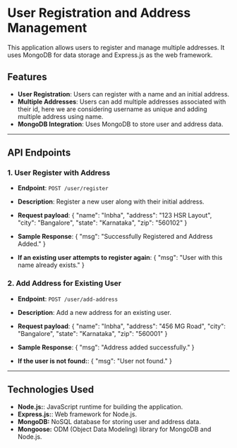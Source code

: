 # User Registration and Address Management

This application allows users to register and manage multiple addresses. It uses MongoDB for data storage and Express.js as the web framework.

## Features

- **User Registration**: Users can register with a name and an initial address. 
- **Multiple Addresses**: Users can add multiple addresses associated with their id, here we are considering username as unique and adding multiple address using name.
- **MongoDB Integration**: Uses MongoDB to store user and address data.

---

## API Endpoints

### 1. User Register with Address
- **Endpoint**: `POST /user/register`
- **Description**: Register a new user along with their initial address.
- **Request payload**:
{
  "name": "Inbha",
  "address": "123 HSR Layout",
  "city": "Bangalore",
  "state": "Karnataka",
  "zip": "560102"
}


- **Sample Response**:
{
  "msg": "Successfully Registered and Address Added."
}


- **If an existing user attempts to register again**:
{
  "msg": "User with this name already exists."
}


### 2. Add Address for Existing User
- **Endpoint**: `POST /user/add-address`
- **Description**: Add a new address for an existing user.
- **Request payload**:
{
  "name": "Inbha",
  "address": "456 MG Road",
  "city": "Bangalore",
  "state": "Karnataka",
  "zip": "560001"
}


- **Sample Response**:
{
  "msg": "Address added successfully."
}


- **If the user is not found:**:
{
  "msg": "User not found."
}

---

## Technologies Used

- **Node.js:**: JavaScript runtime for building the application.
- **Express.js:**: Web framework for Node.js.
- **MongoDB:** NoSQL database for storing user and address data.
- **Mongoose:** ODM (Object Data Modeling) library for MongoDB and Node.js.

